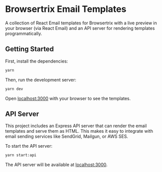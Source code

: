 # Browsertrix Email Templates

A collection of React Email templates for Browsertrix with a live preview in your browser (via React Email) and an API server for rendering templates programmatically.

## Getting Started

First, install the dependencies:

```sh
yarn
```

Then, run the development server:

```sh
yarn dev
```

Open [localhost:3000](http://localhost:3000) with your browser to see the templates.

## API Server

This project includes an Express API server that can render the email templates and serve them as HTML. This makes it easy to integrate with email sending services like SendGrid, Mailgun, or AWS SES.

To start the API server:

```sh
yarn start:api
```

The API server will be available at [localhost:3000](http://localhost:3000).
